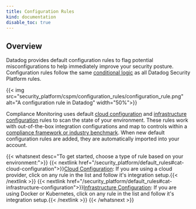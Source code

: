 ```yaml
---
title: Configuration Rules
kind: documentation
disable_toc: true
---
```


## Overview

Datadog provides default configuration rules to flag potential misconfigurations to help immediately improve your security posture. Configuration rules follow the same [conditional logic][1] as all Datadog Security Platform rules.

{{< img src="security_platform/cspm/configuration_rules/configuration_rule.png" alt="A configuration rule in Datadog" width="50%">}}

Compliance Monitoring uses default [cloud configuration][2] and [infrastructure configuration][3] rules to scan the state of your environment. These rules work with out-of-the-box integration configurations and map to controls within a [compliance framework or industry benchmark][4]. When new default configuration rules are added, they are automatically imported into your account.

{{< whatsnext desc="To get started, choose a type of rule based on your environment:">}}
  {{< nextlink href="/security_platform/default_rules#cat-cloud-configuration">}}<u>Cloud Configuration</u>: If you are using a cloud provider, click on any rule in the list and follow it's integration setup.{{< /nextlink >}}
  {{< nextlink href="/security_platform/default_rules#cat-infrastructure-configuration">}}<u>Infrastructure Configuration</u>: If you are using Docker or Kubernetes, click on any rule in the list and follow it's integration setup.{{< /nextlink >}}
{{< /whatsnext >}}


[1]: /security_platform/detection_rules/
[2]: /security_platform/default_rules#cat-cloud-configuration
[3]: /security_platform/default_rules#cat-infrastructure-configuration
[4]: /security_platform/cspm/frameworks_and_benchmarks
